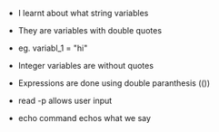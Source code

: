 - I learnt about what string variables
- They are variables with double quotes
- eg. variabl_1 = "hi"

- Integer variables are without quotes

- Expressions are done using double paranthesis (())
- read -p allows user input
- echo command echos what we say